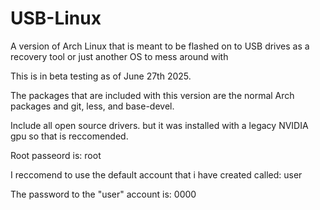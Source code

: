 # USB-Linux
A version of Arch Linux that is meant to be flashed on to USB drives as a recovery tool or just another OS to mess around with

This is in beta testing as of June 27th 2025.

The packages that are included with this version are the normal Arch packages and git, less, and base-devel.

Include all open source drivers. but it was installed with a legacy NVIDIA gpu so that is reccomended.

Root passeord is: root

I reccomend to use the default account that i have created called: user

The password to the "user" account is: 0000

